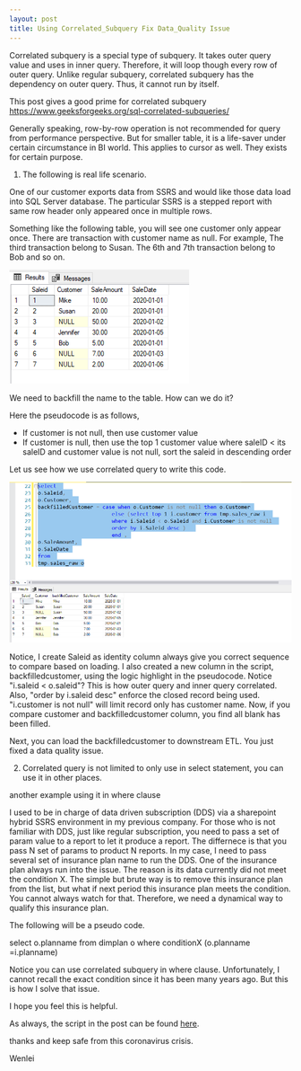 ```yaml
---
layout: post
title: Using Correlated_Subquery Fix Data_Quality Issue
---
```


Correlated subquery is a special type of subquery. It takes outer query value and uses in inner query. Therefore, it will loop though every row of outer query.   Unlike regular subquery, correlated subquery has the dependency on outer query. Thus, it cannot run by itself. 

This post gives a good prime for correlated subquery  
<https://www.geeksforgeeks.org/sql-correlated-subqueries/>  

Generally speaking, row-by-row operation is not recommended for query from performance perspective. But for smaller table, it is a life-saver under certain circumstance in BI world. This applies to cursor as well.  They exists for certain purpose.  

1. The following is real life scenario.

One of our customer exports data from SSRS and would like those data load into SQL Server database. The particular SSRS is a stepped report with same row header only appeared once in multiple rows.  

Something like the following table, you will see one customer only appear once. There are transaction with customer name as null. For example, The third transaction belong to Susan. The 6th and 7th transaction belong to Bob and so on.

<img src="/images/blog34/raw_table.PNG">  

We need to backfill the name to the table. How can we do it?  

Here the pseudocode is as follows,  
* If customer is not null, then use customer value
* If customer is null, then use the top 1 customer value  where saleID < its saleID and customer value is not null, sort the saleid in descending order   

Let us see how we use correlated query to write this code.  

<img src="/images/blog34/backfilledtable.PNG"> 

Notice, I create Saleid as identity column always give you correct sequence to compare based on loading. 
I also created a new column in the script, backfilledcustomer, using the logic highlight in the pseudocode. Notice "i.saleid < o.saleid"?  This is how outer query and inner query correlated. Also, "order by i.saleid desc" enforce the closed record being used.  "i.customer is not null" will limit record only has customer name.
Now, if you compare customer and backfilledcustomer column, you find all blank has been filled.

Next, you can load the backfilledcustomer to downstream ETL.  You just fixed a data quality issue.

2. Correlated query is not limited to only use in select statement,  you can use it in other places. 

another example using it in where clause 

I used to be in charge of data driven subscription (DDS) via a sharepoint hybrid SSRS environment in my previous company. For those who is not familiar with DDS, just like regular subscription, you need to pass a set of param value to a report to let it produce a report.  The differnece is that you pass N set of params to product N reports.  In my case, I need to pass several set of insurance plan name to run the DDS. 
One of the  insurance plan always run into the issue. The reason is its data currently did not meet the condition X. The simple but brute way is to remove this insurance plan from the list, but what if next period this insurance plan meets the condition. You cannot always watch for that. Therefore, we need a dynamical way to qualify this insurance plan.  

The following will be a pseudo code.

select o.planname  from  dimplan o  where  conditionX (o.planname =i.planname)

Notice you can use correlated subquery in where clause. Unfortunately, I cannot recall the exact condition since it has been many years ago. But this is how I solve that issue. 

I hope you feel this is helpful. 

As always, the script in the post can be found <a href="Files/blog34_script.sql">here</a>.  

thanks and keep safe from this coronavirus crisis.

Wenlei
